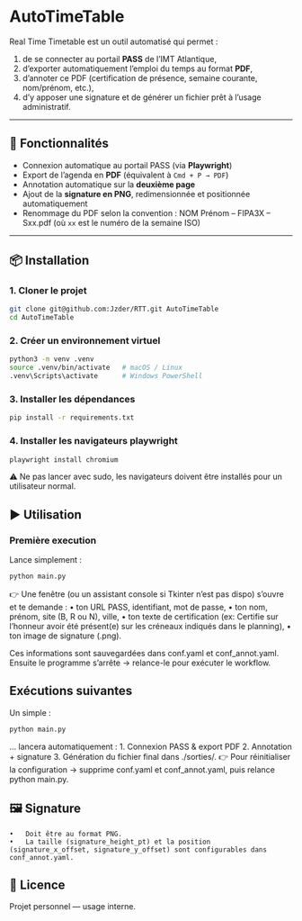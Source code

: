 # AutoTimeTable

Real Time Timetable est un outil automatisé qui permet :
1. de se connecter au portail **PASS** de l’IMT Atlantique,  
2. d’exporter automatiquement l’emploi du temps au format **PDF**,  
3. d’annoter ce PDF (certification de présence, semaine courante, nom/prénom, etc.),  
4. d’y apposer une signature et de générer un fichier prêt à l’usage administratif.

---

## 🚀 Fonctionnalités

- Connexion automatique au portail PASS (via **Playwright**)
- Export de l’agenda en **PDF** (équivalent à `Cmd + P → PDF`)
- Annotation automatique sur la **deuxième page**
- Ajout de la **signature en PNG**, redimensionnée et positionnée automatiquement
- Renommage du PDF selon la convention :  NOM Prénom – FIPA3X – Sxx.pdf (où `xx` est le numéro de la semaine ISO)

---

## 📦 Installation

### 1. Cloner le projet
```bash
git clone git@github.com:Jzder/RTT.git AutoTimeTable
cd AutoTimeTable
```

### 2. Créer un environnement virtuel 
```bash
python3 -m venv .venv
source .venv/bin/activate   # macOS / Linux
.venv\Scripts\activate      # Windows PowerShell
```
 ### 3. Installer les dépendances
```bash
pip install -r requirements.txt
```
### 4. Installer les navigateurs playwright
```bash
playwright install chromium
```
⚠️ Ne pas lancer avec sudo, les navigateurs doivent être installés pour un utilisateur normal.

## ▶️ Utilisation

### Première execution

Lance simplement :
```bash
python main.py
```
👉 Une fenêtre (ou un assistant console si Tkinter n’est pas dispo) s’ouvre et te demande :
	•	ton URL PASS, identifiant, mot de passe,
	•	ton nom, prénom, site (B, R ou N), ville,
	•	ton texte de certification (ex: Certifie sur l’honneur avoir été présent(e) sur les créneaux indiqués dans le planning),
	•	ton image de signature (.png).

Ces informations sont sauvegardées dans conf.yaml et conf_annot.yaml.
Ensuite le programme s’arrête → relance-le pour exécuter le workflow.

## Exécutions suivantes

Un simple :
```bash
python main.py
```
… lancera automatiquement :
	1.	Connexion PASS & export PDF
	2.	Annotation + signature
	3.	Génération du fichier final dans ./sorties/.
👉 Pour réinitialiser la configuration → supprime conf.yaml et conf_annot.yaml, puis relance python main.py.

## 🖼️ Signature
	•	Doit être au format PNG.
	•	La taille (signature_height_pt) et la position (signature_x_offset, signature_y_offset) sont configurables dans conf_annot.yaml.

## 📄 Licence
Projet personnel — usage interne.


 

